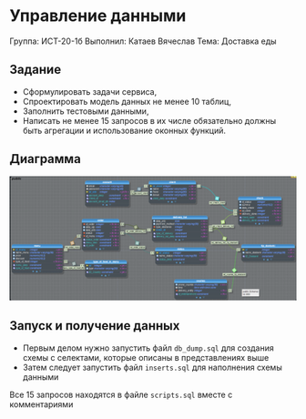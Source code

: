 # Управление данными

Группа: ИСТ-20-1б
Выполнил: Катаев Вячеслав
Тема: Доставка еды

## Задание
- Сформулировать задачи сервиса,
- Спроектировать модель данных не менее 10 таблиц,
- Заполнить тестовыми данными,
- Написать не менее 15 запросов в их числе обязательно должны быть агрегации и использование оконных функций.

## Диаграмма
![Диаграмма классов и представлений](schema.png)

## Запуск и получение данных
- Первым делом нужно запустить файл ```db_dump.sql``` для создания схемы с селектами, которые описаны в представлениях выше
- Затем следует запустить файл ```inserts.sql``` для наполнения схемы данными

Все 15 запросов находятся в файле ```scripts.sql``` вместе с комментариями